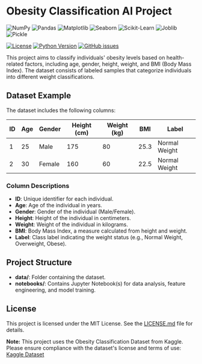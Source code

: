 # Obesity Classification AI Project

![NumPy](https://img.shields.io/badge/Numpy-v2.1.2-blue.svg)
![Pandas](https://img.shields.io/badge/Pandas-v2.2.3-green.svg)
![Matplotlib](https://img.shields.io/badge/Matplotlib-v3.9.2-orange.svg)
![Seaborn](https://img.shields.io/badge/Seaborn-v0.13.2-yellow.svg)
![Scikit-Learn](https://img.shields.io/badge/Scikit--Learn-v1.5.2-lightblue.svg)
![Joblib](https://img.shields.io/badge/Joblib-v1.4.2-purple.svg)
![Pickle](https://img.shields.io/badge/Pickle-Standard%20Library-lightgrey.svg)

[![License](https://img.shields.io/badge/license-MIT-blue.svg)](https://opensource.org/licenses/MIT)
[![Python Version](https://img.shields.io/badge/python-3.8%2B-blue.svg)](https://www.python.org/)
[![GitHub issues](https://img.shields.io/github/issues/BytiAX/obesity-classification.svg)](https://github.com/username/repo/issues)

This project aims to classify individuals' obesity levels based on health-related factors, including age, gender, height, weight, and BMI (Body Mass Index). The dataset consists of labeled samples that categorize individuals into different weight classifications.

## Dataset Example

The dataset includes the following columns:

| ID | Age | Gender | Height (cm) | Weight (kg) | BMI  | Label         |
|----|-----|--------|-------------|-------------|------|---------------|
| 1  | 25  | Male   | 175         | 80          | 25.3 | Normal Weight |
| 2  | 30  | Female | 160         | 60          | 22.5 | Normal Weight |

### Column Descriptions
- **ID**: Unique identifier for each individual.
- **Age**: Age of the individual in years.
- **Gender**: Gender of the individual (Male/Female).
- **Height**: Height of the individual in centimeters.
- **Weight**: Weight of the individual in kilograms.
- **BMI**: Body Mass Index, a measure calculated from height and weight.
- **Label**: Class label indicating the weight status (e.g., Normal Weight, Overweight, Obese).

## Project Structure
- **data/**: Folder containing the dataset.
- **notebooks/**: Contains Jupyter Notebook(s) for data analysis, feature engineering, and model training.


## License

This project is licensed under the MIT License. See the [LICENSE.md](LICENSE.md) file for details.

**Note:** This project uses the Obesity Classification Dataset from Kaggle. Please ensure compliance with the dataset's license and terms of use: [Kaggle Dataset](https://www.kaggle.com/datasets/sujithmandala/obesity-classification-dataset)
